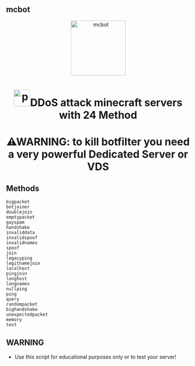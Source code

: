 ## mcbot
<p align="center"><img src="./icon/test.ico" width="150px" height="150px" alt="mcbot"></p>
<h1 align="center"> <img src="https://cdn0.iconfinder.com/data/icons/database-storage-5/60/server__database__fire__burn__safety-512.png" width="45" height="45" alt="post">DDoS attack minecraft servers with 24 Method</h1>
<h1 align="center">⚠WARNING: to kill botfilter you need a very powerful Dedicated Server or VDS</h1>

## Methods
```💣 Methods:
bigpacket
botjoiner
doublejoin
emptypacket
gayspam
handshake
invaliddata
invalidspoof
invalidnames
spoof
join
legacyping
legitnamejoin
localhost
pingjoin
longhost
longnames
nullping
ping
query
randompacket
bighandshake
unexpectedpacket
memory
test
```
## WARNING
* Use this script for educational purposes only or to test your server!
